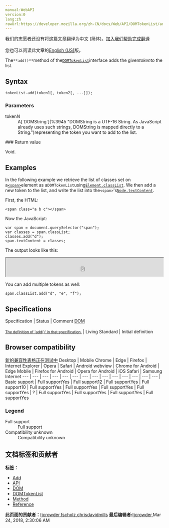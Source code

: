 ```yaml
---
manual:WebAPI
version:0
lang:zh
rawUrl:https://developer.mozilla.org/zh-CN/docs/Web/API/DOMTokenList/add
---
```




<bdi>我们的志愿者还没有将这篇文章翻译为<bdi>中文 (简体)</bdi>。[加入我们帮助完成翻译](%24236 "")<br></br>您也可以阅读此文章的[English (US)](%24237 "")版。</bdi>






The`**add()**`method of the[`DOMTokenList`](%13056 "The DOMTokenList interface represents a set of space-separated tokens. Such a set is returned by Element.classList, HTMLLinkElement.relList, HTMLAnchorElement.relList, HTMLAreaElement.relList, HTMLIframeElement.sandbox, or HTMLOutputElement.htmlFor. It is indexed beginning with 0 as with JavaScript Array objects. DOMTokenList is always case-sensitive.")interface adds the given<em>token</em>to the list.


## Syntax<a name="Syntax"></a>

```
tokenList.add(token1[, token2[, ...]]);
```

### Parameters<a name="Parameters"></a>
<dl><dt id=''>token<em>N</em></dt><dd>A[`DOMString`](%3945 "DOMString is a UTF-16 String. As JavaScript already uses such strings, DOMString is mapped directly to a String.")representing the token you want to add to the list.</dd></dl>
### Return value<a name="Return_value"></a>


Void.


## Examples<a name="Examples"></a>


In the following example we retrieve the list of classes set on a[`<span>`](%13247 "The HTML <span> element is a generic inline container for phrasing content, which does not inherently represent anything. It can be used to group elements for styling purposes (using the class or id attributes), or because they share attribute values, such as lang.")element as a`DOMTokenList`using[`Element.classList`](%24224 "The Element.classList is a read-only property which returns a live DOMTokenList collection of the class attributes of the element."). We then add a new token to the list, and write the list into the`<span>`&#39;s[`Node.textContent`](%13065 "The Node.textContent property represents the text content of a node and its descendants.").



First, the HTML:


```
<span class="a b c"></span>
```


Now the JavaScript:


```
var span = document.querySelector("span");
var classes = span.classList;
classes.add("d");
span.textContent = classes;
```


The output looks like this:



<iframe src='https://mdn.mozillademos.org/en-US/docs/Web/API/DOMTokenList/add$samples/Examples?revision=1369443' width='100%' height='60'></iframe>




You can add multiple tokens as well:


```
span.classList.add("d", "e", "f");
```

## Specifications<a name="Specifications"></a>
Specification | Status | Comment 
[DOM<br></br><small>The definition of &#39;add()&#39; in that specification.</small>](%24238 "") | Living Standard | Initial definition 


## Browser compatibility<a name="Browser_compatibility"></a>
[新的兼容性表格正在测试中<i></i>](%3360 "")
<abbr>Desktop<i></i></abbr> | <abbr>Mobile<i></i></abbr> 
<abbr>Chrome<i></i></abbr> | <abbr>Edge<i></i></abbr> | <abbr>Firefox<i></i></abbr> | <abbr>Internet Explorer<i></i></abbr> | <abbr>Opera<i></i></abbr> | <abbr>Safari<i></i></abbr> | <abbr>Android webview<i></i></abbr> | <abbr>Chrome for Android<i></i></abbr> | <abbr>Edge Mobile<i></i></abbr> | <abbr>Firefox for Android<i></i></abbr> | <abbr>Opera for Android<i></i></abbr> | <abbr>iOS Safari<i></i></abbr> | <abbr>Samsung Internet<i></i></abbr> 
 ---  |  ---  |  ---  |  ---  |  ---  |  ---  |  ---  |  ---  |  ---  |  ---  |  ---  |  ---  |  ---  |  ---  | 
Basic support | <abbr>Full support</abbr>Yes | <abbr>Full support</abbr>12 | <abbr>Full support</abbr>Yes | <abbr>Full support</abbr>10 | <abbr>Full support</abbr>Yes | <abbr>Full support</abbr>Yes | <abbr>Full support</abbr>Yes | <abbr>Full support</abbr>Yes | <abbr>?</abbr> | <abbr>Full support</abbr>Yes | <abbr>Full support</abbr>Yes | <abbr>Full support</abbr>Yes | <abbr>Full support</abbr>Yes 


### Legend<a name="Legend"></a>
<dl><dt id=''><abbr>Full support</abbr></dt><dd>Full support</dd><dt id=''><abbr>Compatibility unknown</abbr></dt><dd>Compatibility unknown</dd></dl>




## 文档标签和贡献者
**标签：**
* [Add](%24239 "")
* [API](%50 "")
* [DOM](%456 "")
* [DOMTokenList](%24226 "")
* [Method](%14476 "")
* [Reference](%3381 "")

**此页面的贡献者：**[tjcrowder](%24240 ""),[fscholz](%60 ""),[chrisdavidmills](%3495 "")
**最后编辑者:**[tjcrowder](%24240 ""),<time>Mar 24, 2018, 2:30:06 AM</time>


